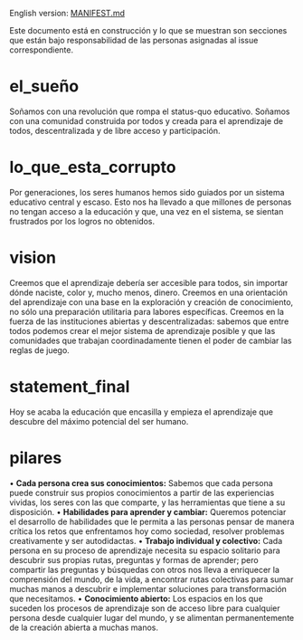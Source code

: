 English version: [MANIFEST.md](../MANIFESTO.md)

Este documento está en construcción y lo que se muestran son secciones que están bajo responsabilidad de las personas asignadas al issue correspondiente. 

# el_sueño

Soñamos con una revolución que rompa el status-quo educativo. Soñamos con una comunidad construida por todos y creada para el aprendizaje de todos, descentralizada y de libre acceso y participación.

# lo_que_esta_corrupto

Por generaciones, los seres humanos hemos sido guiados por un sistema educativo central y escaso. Esto nos ha llevado a que millones de personas no tengan acceso a la educación y que, una vez en el sistema, se sientan frustrados por los logros no obtenidos. 

# vision

Creemos que el aprendizaje debería ser accesible para todos, sin importar dónde naciste, color y, mucho menos, dinero. Creemos en una orientación del aprendizaje con una base en la exploración y creación de conocimiento, no sólo una preparación utilitaria para labores específicas. Creemos en la fuerza de las instituciones abiertas y descentralizadas: sabemos que entre todos podemos crear el mejor sistema de aprendizaje posible y que las comunidades que trabajan coordinadamente tienen el poder de cambiar las reglas de juego.

# statement_final

Hoy se acaba la educación que encasilla y empieza el aprendizaje que descubre del máximo potencial del ser humano.


# pilares

•	**Cada persona crea sus conocimientos:** Sabemos que cada persona puede construir sus propios conocimientos a partir de las experiencias vividas, los seres con las que comparte, y las herramientas que tiene a su disposición. 
•	**Habilidades para aprender y cambiar:** Queremos potenciar el desarrollo de habilidades que le permita a las personas pensar de manera crítica los retos que enfrentamos hoy como sociedad, resolver problemas creativamente y ser autodidactas.
•	**Trabajo individual y colectivo:** Cada persona en su proceso de aprendizaje necesita su espacio solitario para descubrir sus propias rutas, preguntas y formas de aprender; pero compartir las preguntas y búsquedas con otros nos lleva a enriquecer la comprensión del mundo, de la vida, a encontrar rutas colectivas para sumar muchas manos a descubrir e implementar soluciones para transformación que necesitamos.
•	**Conocimiento abierto:** Los espacios en los que suceden los procesos de aprendizaje son de acceso libre para cualquier persona desde cualquier lugar del mundo, y se alimentan permanentemente de la creación abierta a muchas manos.
